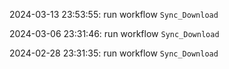 2024-03-13 23:53:55: run workflow `Sync_Download` 

2024-03-06 23:31:46: run workflow `Sync_Download` 

2024-02-28 23:31:35: run workflow `Sync_Download` 


